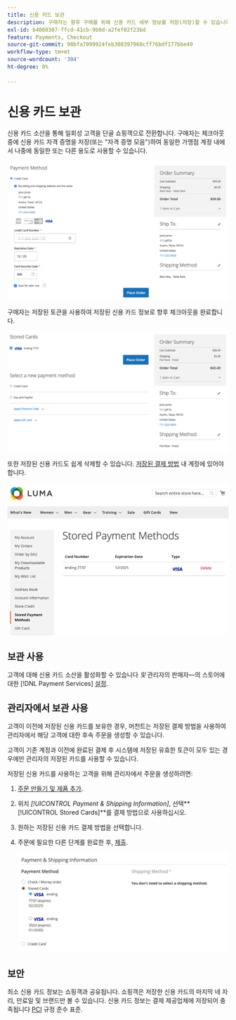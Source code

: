 ```yaml
---
title: 신용 카드 보관
description: 구매자는 향후 구매를 위해 신용 카드 세부 정보를 저장(저장)할 수 있습니다.
exl-id: b4060307-ffcd-41cb-9b9d-a2fef02f23bd
feature: Payments, Checkout
source-git-commit: 90bfa7099924feb308397960cff76bdf177bbe49
workflow-type: tm+mt
source-wordcount: '304'
ht-degree: 0%

---
```


# 신용 카드 보관

신용 카드 소산을 통해 일회성 고객을 단골 쇼핑객으로 전환합니다. 구매자는 체크아웃 중에 신용 카드 자격 증명을 저장(또는 &quot;자격 증명 모음&quot;)하여 동일한 가맹점 계정 내에서 나중에 동일한 또는 다른 용도로 사용할 수 있습니다.

![나중에 사용할 수 있도록 신용 카드 보관](assets/save-card-for-later.png)

구매자는 저장된 토큰을 사용하여 저장된 신용 카드 정보로 향후 체크아웃을 완료합니다.

![저장된 자격 증명을 사용하여 향후 구매](assets/use-stored-card.png)

또한 저장된 신용 카드도 쉽게 삭제할 수 있습니다. [저장된 결제 방법](https://docs.magento.com/user-guide/customers/account-dashboard-stored-payment-methods.html) 내 계정에 있어야 합니다.

![내 계정에 저장된 결제 방법](assets/stored-payment-methods.png)

## 보관 사용

고객에 대해 신용 카드 소산을 활성화할 수 있습니다 _및_ 관리자의 판매자—의 스토어에 대한 [!DNL Payment Services] [설정](settings.md#card-vaulting).

## 관리자에서 보관 사용

고객이 이전에 저장된 신용 카드를 보유한 경우, 머천트는 저장된 결제 방법을 사용하여 관리자에서 해당 고객에 대한 후속 주문을 생성할 수 있습니다.

고객이 기존 계정과 이전에 완료된 결제 후 시스템에 저장된 유효한 토큰이 모두 있는 경우에만 관리자의 저장된 카드를 사용할 수 있습니다.

저장된 신용 카드를 사용하는 고객을 위해 관리자에서 주문을 생성하려면:

1. [주문 만들기 및 제품 추가](https://experienceleague.adobe.com/docs/commerce-admin/stores-sales/point-of-purchase/assist/customer-account-create-order.html).
1. 위치 _[!UICONTROL Payment & Shipping Information]_, 선택&#x200B;**[!UICONTROL Stored Cards]**를 결제 방법으로 사용하십시오.
1. 원하는 저장된 신용 카드 결제 방법을 선택합니다.
1. 주문에 필요한 다른 단계를 완료한 후, [제출](https://experienceleague.adobe.com/docs/commerce-admin/stores-sales/point-of-purchase/assist/customer-account-create-order.html?lang=en#step-3%3A-submit-the-order).

   ![고객을 위해 Admin에서 저장된 신용 카드 사용](assets/admin-vaultedcard.png)

## 보안

최소 신용 카드 정보는 쇼핑객과 공유됩니다. 쇼핑객은 저장한 신용 카드의 마지막 네 자리, 만료일 및 브랜드만 볼 수 있습니다. 신용 카드 정보는 결제 제공업체에 저장되어 충족됩니다 [PCI](security.md#PCI-compliance) 규정 준수 표준.
